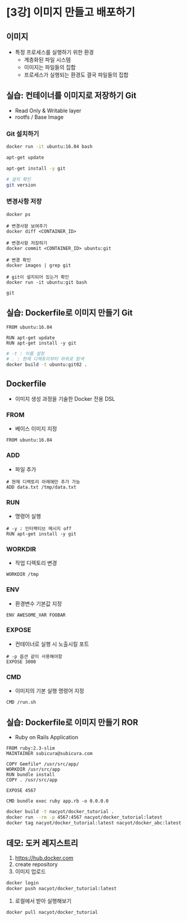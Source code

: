 # [3강] 이미지 만들고 배포하기

## 이미지

- 특정 프로세스를 실행하기 위한 환경
    - 계층화된 파일 시스템
    - 이미지는 파일들의 집합
    - 프로세스가 실행되는 환경도 결국 파일들의 집합

## 실습: 컨테이너를 이미지로 저장하기 Git

- Read Only & Writable layer
- rootfs / Base Image

### Git 설치하기

```bash
docker run -it ubuntu:16.04 bash

apt-get update

apt-get install -y git

# 설치 확인
git version
```

### 변경사항 저장

```docker
docker ps

# 변경사항 보여주기
docker diff <CONTAINER_ID>

# 변경사항 저장하기
docker commit <CONTAINER_ID> ubuntu:git

# 변경 확인
docker images | grep git

# git이 설치되어 있는거 확인
docker run -it ubuntu:git bash

git
```

## 실습: Dockerfile로 이미지 만들기 Git

```docker
FROM ubuntu:16.04

RUN apt-get update
RUN apt-get install -y git
```

```bash
# -t : 이름 설정
# . : 현재 디렉토리부터 하위로 탐색
docker build -t ubuntu:git02 .
```

## Dockerfile

- 이미지 생성 과정을 기술한 Docker 전용 DSL

### FROM

- 베이스 이미지 지정

```docker
FROM ubuntu:16.04
```

### ADD

- 파일 추가

```docker
# 현재 디렉토리 아래에만 추가 가능
ADD data.txt /tmp/data.txt
```

### RUN

- 명령어 실행

```docker
# -y : 인터랙티브 메시지 off
RUN apt-get install -y git
```

### WORKDIR

- 작업 디렉토리 변경

```docker
WORKDIR /tmp
```

### ENV

- 환경변수 기본값 지정

```docker
ENV AWESOME_VAR FOOBAR
```

### EXPOSE

- 컨테이너로 실행 시 노출시킬 포트

```docker
# -p 옵션 같이 사용해야함
EXPOSE 3000
```

### CMD

- 이미지의 기본 실행 명령어 지정

```docker
CMD /run.sh
```

## 실습: Dockerfile로 이미지 만들기 ROR

- Ruby on Rails Application

```docker
FROM ruby:2.3-slim
MAINTAINER subicura@subicura.com

COPY Gemfile* /usr/src/app/
WORKDIR /usr/src/app
RUN bundle install
COPY . /usr/src/app

EXPOSE 4567

CMD bundle exec ruby app.rb -o 0.0.0.0
```

```bash
docker build -t nacyot/docker_tutorial .
docker run --rm -p 4567:4567 nacyot/docker_tutorial:latest
docker tag nacyot/docker_tutorial:latest nacyot/docker_abc:latest
```

## 데모: 도커 레지스트리

1. https://hub.docker.com
2. create repository
3. 이미지 업로드

```bash
docker login
docker push nacyot/docker_tutorial:latest
```

1. 로컬에서 받아 실행해보기

```bash
docker pull nacyot/docker_tutorial
```